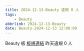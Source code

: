 ```yaml
---
title: 2024-12-13-Beauty 違規 0 人
tags:
    - Beauty
abbrlink: 2024-12-13-Beauty
date: Beauty-2024-12-13 12:00:00
---
```

Beauty 板 [板規連結](https://www.ptt.cc/bbs/Beauty/M.1630069980.A.84B.html)
昨天違規 0 人
